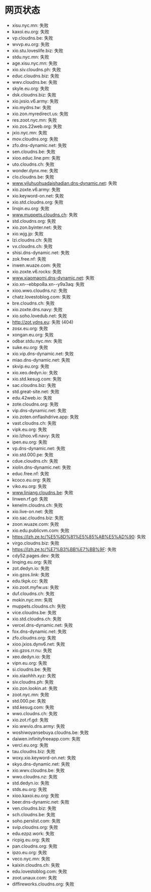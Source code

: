 # 网页状态
- xisu.nyc.mn: 失败
- kaxoi.eu.org: 失败
- vp.cloudns.be: 失败
- wvvp.eu.org: 失败
- xio.stu.loveslife.biz: 失败
- stdu.nyc.mn: 失败
- age.xisu.nyc.mn: 失败
- xio.siv.cloudns.ph: 失败
- educ.cloudns.biz: 失败
- wwv.cloudns.be: 失败
- skyle.eu.org: 失败
- dsk.cloudns.biz: 失败
- xio.jxsio.v6.army: 失败
- xio.mydns.tw: 失败
- xio.zon.myredirect.us: 失败
- res.zoot.nyc.mn: 失败
- xio.zos.22web.org: 失败
- jxio.nyc.mn: 失败
- mov.cloudns.org: 失败
- zfo.dns-dynamic.net: 失败
- sen.cloudns.be: 失败
- xioo.educ.line.pm: 失败
- uto.cloudns.ch: 失败
- wonder.dynx.me: 失败
- clo.cloudns.be: 失败
- www.yiluhuohuadaishadian.dns-dynamic.net: 失败
- xio.zoxte.v6.army: 失败
- xio.keyword-on.net: 失败
- xio.std.cloudns.org: 失败
- linqin.eu.org: 失败
- www.muppets.cloudns.ch: 失败
- std.cloudns.org: 失败
- xio.zon.byinter.net: 失败
- xio.wjg.jp: 失败
- lzi.cloudns.ch: 失败
- vx.cloudns.ch: 失败
- shisi.dns-dynamic.net: 失败
- zok.free.nf: 失败
- inwen.wuaze.com: 失败
- xio.zoxte.v6.rocks: 失败
- www.xiaomaomi.dns-dynamic.net: 失败
- xio.xn--ebbpo8a.xn--y9a3aq: 失败
- xioo.wwo.cloudns.nz: 失败
- chatz.lovestoblog.com: 失败
- bre.cloudns.ch: 失败
- xio.zoxte.dns.navy: 失败
- xio.soho.lovedub.net: 失败
- http://zot.ydns.eu: 失败 (404)
- zosx.eu.org: 失败
- xongan.eu.org: 失败
- odbar.stdu.nyc.mn: 失败
- suke.eu.org: 失败
- xio.vip.dns-dynamic.net: 失败
- miao.dns-dynamic.net: 失败
- skvip.eu.org: 失败
- xio.xeo.dedyn.io: 失败
- xio.std.kesug.com: 失败
- sac.cloudns.biz: 失败
- std.great-site.net: 失败
- edu.42web.io: 失败
- zote.cloudns.org: 失败
- vip.dns-dynamic.net: 失败
- xio.zoten.onflashdrive.app: 失败
- vast.cloudns.ch: 失败
- vipk.eu.org: 失败
- xio.lzhoo.v6.navy: 失败
- ipen.eu.org: 失败
- vp.dns-dynamic.net: 失败
- xio.std.000.pe: 失败
- cdue.cloudns.ch: 失败
- xiolin.dns-dynamic.net: 失败
- educ.free.nf: 失败
- kcoco.eu.org: 失败
- viko.eu.org: 失败
- www.liniang.cloudns.be: 失败
- linwen.rf.gd: 失败
- kenelm.cloudns.ch: 失败
- xio.live-on.net: 失败
- xio.sac.cloudns.biz: 失败
- zoon.wuaze.com: 失败
- xio.edu.publicvm.com: 失败
- https://lzh.ze.tc/%E5%8D%81%E5%85%AB%E5%AD%90: 失败
- virgo.cloudns.biz: 失败
- https://lzh.ze.tc/%E7%B3%BB%E7%BB%9F: 失败
- cdy52.pages.dev: 失败
- linqing.eu.org: 失败
- zot.dedyn.io: 失败
- xio.gzos.link: 失败
- edu.tkpk.cc: 失败
- xio.zoot.myfw.us: 失败
- duf.cloudns.ch: 失败
- mokin.nyc.mn: 失败
- muppets.cloudns.ch: 失败
- vice.cloudns.be: 失败
- xio.std.cloudns.ch: 失败
- vercel.dns-dynamic.net: 失败
- fox.dns-dynamic.net: 失败
- zfo.cloudns.org: 失败
- xioo.jxios.dynv6.net: 失败
- xio.gzos.rr.nu: 失败
- xeo.dedyn.io: 失败
- vipn.eu.org: 失败
- si.cloudns.be: 失败
- xio.xiaohhh.xyz: 失败
- siv.cloudns.ph: 失败
- xio.zon.lookin.at: 失败
- zoot.nyc.mn: 失败
- std.000.pe: 失败
- std.kesug.com: 失败
- wwo.cloudns.ch: 失败
- xio.zot.rf.gd: 失败
- xio.wwvio.dns.army: 失败
- woshiwoyansebuya.cloudns.be: 失败
- daiwen.infinityfreeapp.com: 失败
- vercl.eu.org: 失败
- tau.cloudns.biz: 失败
- woxy.xio.keyword-on.net: 失败
- skyo.dns-dynamic.net: 失败
- xio.wwv.cloudns.be: 失败
- wwo.cloudns.nz: 失败
- std.dedyn.io: 失败
- stds.eu.org: 失败
- xioo.kaxoi.eu.org: 失败
- beer.dns-dynamic.net: 失败
- ven.cloudns.biz: 失败
- sch.cloudns.be: 失败
- soho.perslist.com: 失败
- svip.cloudns.org: 失败
- edu.ezpz.work: 失败
- ricpig.eu.org: 失败
- pan.cloudns.org: 失败
- ipzo.eu.org: 失败
- veco.nyc.mn: 失败
- kaixin.cloudns.ch: 失败
- edu.lovestoblog.com: 失败
- zoot.unaux.com: 失败
- diffireworks.cloudns.org: 失败
